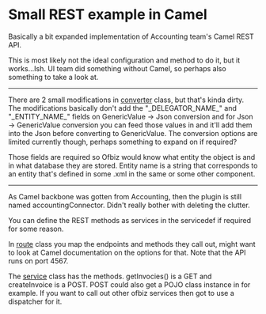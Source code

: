 # Small REST example in Camel

Basically a bit expanded implementation of Accounting team's Camel REST API.

This is most likely not the ideal configuration and method to do it, but it works...Ish. UI team did something without Camel, so perhaps also something to take a look at.

----------------

There are 2 small modifications in [converter] class, but that's kinda dirty. The modifications basically don't add the "\_DELEGATOR_NAME\_" and "\_ENTITY_NAME\_" fields on GenericValue -> Json conversion and for Json -> GenericValue conversion you can feed those values in and it'll add them into the Json before converting to GenericValue. The conversion options are limited currently though, perhaps something to expand on if required?

Those fields are required so Ofbiz would know what entity the object is and in what database they are stored. Entity name is a string that corresponds to an entity that's defined in some .xml in the same or some other component. 

----------------

As Camel backbone was gotten from Accounting, then the plugin is still named accountingConnector. Didn't really bother with deleting the clutter.

You can define the REST methods as services in the servicedef if required for some reason.

In [route] class you map the endpoints and methods they call out, might want to look at Camel documentation on the options for that. Note that the API runs on port 4567. 

The [service] class has the methods. getInvocies() is a GET and createInvoice is a POST. POST could also get a POJO class instance in for example. If you want to call out other ofbiz services then got to use a dispatcher for it.

[converter]: https://github.com/tutinformatics/ofbiz/blob/big_data/framework/entity/src/main/java/org/apache/ofbiz/entity/util/Converters.java
[route]: https://github.com/tutinformatics/ofbiz/blob/big_data/plugins/accountingConnector/src/main/java/ee/taltech/accounting/connector/camel/routes/TemplateRoute.java
[service]: https://github.com/tutinformatics/ofbiz/blob/big_data/plugins/accountingConnector/src/main/java/ee/taltech/accounting/connector/camel/service/TemplateService.java